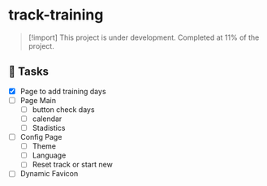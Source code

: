 # track-training

> [!import]
> This project is under development.
> Completed at 11% of the project.

## 📝 Tasks

- [x] Page to add training days
- [ ] Page Main
  - [ ] button check days
  - [ ] calendar
  - [ ] Stadistics
- [ ] Config Page 
  - [ ] Theme
  - [ ] Language
  - [ ] Reset track or start new
- [ ] Dynamic Favicon